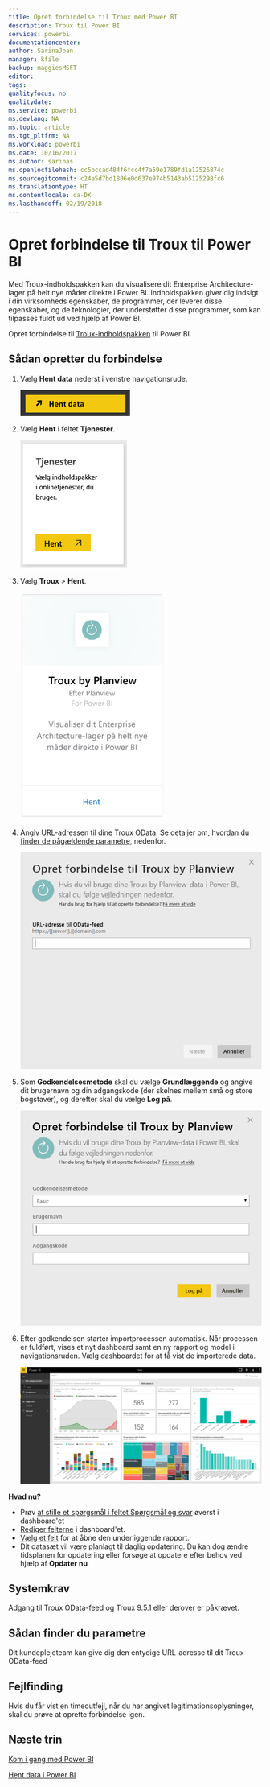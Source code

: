```yaml
---
title: Opret forbindelse til Troux med Power BI
description: Troux til Power BI
services: powerbi
documentationcenter: 
author: SarinaJoan
manager: kfile
backup: maggiesMSFT
editor: 
tags: 
qualityfocus: no
qualitydate: 
ms.service: powerbi
ms.devlang: NA
ms.topic: article
ms.tgt_pltfrm: NA
ms.workload: powerbi
ms.date: 10/16/2017
ms.author: sarinas
ms.openlocfilehash: cc5bccad484f6fcc4f7a59e1789fd1a12526874c
ms.sourcegitcommit: c24e5d7bd1806e0d637e974b5143ab5125298fc6
ms.translationtype: HT
ms.contentlocale: da-DK
ms.lasthandoff: 02/19/2018
---
```

# <a name="connect-to-troux-for-power-bi"></a>Opret forbindelse til Troux til Power BI
Med Troux-indholdspakken kan du visualisere dit Enterprise Architecture-lager på helt nye måder direkte i Power BI. Indholdspakken giver dig indsigt i din virksomheds egenskaber, de programmer, der leverer disse egenskaber, og de teknologier, der understøtter disse programmer, som kan tilpasses fuldt ud ved hjælp af Power BI.

Opret forbindelse til [Troux-indholdspakken](https://app.powerbi.com/getdata/services/troux) til Power BI.

## <a name="how-to-connect"></a>Sådan opretter du forbindelse
1. Vælg **Hent data** nederst i venstre navigationsrude.
   
   ![](media/service-connect-to-troux/getdata.png)
2. Vælg **Hent** i feltet **Tjenester**.
   
   ![](media/service-connect-to-troux/services.png)
3. Vælg **Troux** \> **Hent**.
   
   ![](media/service-connect-to-troux/troux.png)
4. Angiv URL-adressen til dine Troux OData. Se detaljer om, hvordan du [finder de pågældende parametre](#FindingParams), nedenfor.
   
   ![](media/service-connect-to-troux/params.png)
5. Som **Godkendelsesmetode** skal du vælge **Grundlæggende** og angive dit brugernavn og din adgangskode (der skelnes mellem små og store bogstaver), og derefter skal du vælge **Log på**.
   
    ![](media/service-connect-to-troux/creds.png)
6. Efter godkendelsen starter importprocessen automatisk. Når processen er fuldført, vises et nyt dashboard samt en ny rapport og model i navigationsruden. Vælg dashboardet for at få vist de importerede data.
   
     ![](media/service-connect-to-troux/dashboard.png)

**Hvad nu?**

* Prøv [at stille et spørgsmål i feltet Spørgsmål og svar](power-bi-q-and-a.md) øverst i dashboard'et
* [Rediger felterne](service-dashboard-edit-tile.md) i dashboard'et.
* [Vælg et felt](service-dashboard-tiles.md) for at åbne den underliggende rapport.
* Dit datasæt vil være planlagt til daglig opdatering. Du kan dog ændre tidsplanen for opdatering eller forsøge at opdatere efter behov ved hjælp af **Opdater nu**

## <a name="system-requirements"></a>Systemkrav
Adgang til Troux OData-feed og Troux 9.5.1 eller derover er påkrævet.

<a name="FindingParams"></a>

## <a name="finding-parameters"></a>Sådan finder du parametre
Dit kundeplejeteam kan give dig den entydige URL-adresse til dit Troux OData-feed

## <a name="troubleshooting"></a>Fejlfinding
Hvis du får vist en timeoutfejl, når du har angivet legitimationsoplysninger, skal du prøve at oprette forbindelse igen.

## <a name="next-steps"></a>Næste trin
[Kom i gang med Power BI](service-get-started.md)

[Hent data i Power BI](service-get-data.md)

